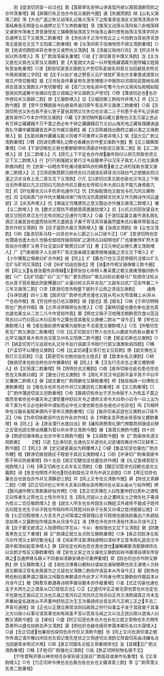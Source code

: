 <!-- { "loadSidebar": true } -->
　　宕【徒浪切洞室一曰过也】菪【莨菪草名安祥山诱奚契丹欲以莨菪酒醉而阬之亦作荡重增】踼【跌踼行失正也亦作宕又唐韵今圈】逿【失据而倒】砀【山名又唐荡二韵】荡【大也广逺之称又动荡礼记昏义荡天下之隂事音徒浪反又放荡涤荡亦作荡经典皆无明音合从通押又见下又养韵重增】荡【推荡又动荡与荡同易八卦相荡释文诸家作荡唯王肃音唐党反三辅黄图骀荡宫又作骀荡云春时景色骀荡注荡荡字同亦合通押又见下又唐荡二韵重增】汤【汤也诗子之汤兮宛丘之上兮协韵当音宕序言游荡无度是也又见下又阳唐二韵重增】愓【与荡同荀子加愓悍而不顺又荡韵重增】○傥【他浪切倜傥卓异也幸也又或然也又荡韵】荡【涤器又陆地行舟】汤【热沃月令如以热汤增入】荡【广韵浪荡渠名重增】○谠【丁浪切善言中理又荡韵】当【主当又底也又抵也又质当又唐韵】瓽【大瓮説文大盆一曰井甃扬雄酒箴为瓽所轠又姓唐有瓽金毗重增】○浪【郎宕切波浪又唐韵又卢党切系圣祖名同音合当回避其余照式许用阆埌狼三字同】埌【庄子以处圹埌之野音义云圹埌犹旷荡也方言秦晋或谓冡曰埌又卢党切重增】狼【汉书张良传秦皇帝东游至博狼沙中服防曰河南阳武南地名顔师古音浪又唐韵又卢党切重增】阆【高门又地名阆中在蜀今为州又阆风仙苑相如赋登阆风而遥集兮张揖曰在昆仑阊阖之中又唐韵又卢党切】○傍【蒲浪切近也也亦作徬竝并又唐耕二韵】徬【又唐韵增入】竝【又缓回敬三韵俗作并增入】并【又三韵今圈】旁【旁午交横貌唐书白居易传谕问旁午音去声又唐庚二韵重增】○丧【苏浪切死也又失也易不丧匕鬯子夏丧其明又仕失位也论语二三子何患于丧乎礼记丧欲速贫易作□今本亦作防又唐韵】○藏【才浪切物所蓄曰藏又蓄物也汉志万室之邑必有万钟之藏藏繦千万干室之邑必有千钟之藏藏繦百万又曰山海天地之藏易慢藏诲盗周礼守藏中庸寳藏皆去声古作臧又唐韵】臧【汉志陈臧钱出御府之臧以澹之又唐韵增入】脏【五脏经典作藏藏与脏义同者不可重押义异者非增入】奘【驵大见广韵又荡韵重增】○葬【则浪切葬埋礼记葬也者藏也亦作塟又唐韵今圈】塟【见三辅黄图重增】○吭【下浪切咽也又吞也蜀都赋哢吭清渠亦作肮颃又唐荡二韵】肮【又二韵增入】颃【又二韵增入】亢【颉亢上下不定也亦作颃雄传驺衍以颉亢而取世资又见下又二韵增入】行【行行刚强貌又辈行汉书且鞮单于曰汉天子我文人行也又唐庚耿敬四韵】桁【衣架一曰晒衣竿杜甫诗翡翠鸣衣桁韩愈崔立之诗桁挂新衣裳又唐庚二韵增入】沆【汉郊祀歌西颢沆砀师古曰沆胡浪反砀音汤沆砀白气之貌据此则沆瀣之沆亦当有上去二音又见下又荡韵】○亢【口浪切过髙又抵也敌也汉书注上下相当无所卑屈曰亢又愆阳曰亢阳亦作炕又蔽也左传昭元年大叔曰吉不能亢身焉能亢宗】抗【扞也蔽也又以手抗举也通作亢】伉【伉俪配偶也又敌也与抗亢同又藏物也】闶【闶阆髙门亦作伉大雅緜诗臯门有伉注伉髙貌释文伉本又作亢韩诗作闶云盛貌】沆【水流声增入】忼【竭诚又忼慨感伤之意又豁达亦作慷又唐荡二韵增入】慷【又二韵增入】犺【健犬又猰犺不顺貌晋周嵩狼犺增入】炕【火炕又炕阳张皇自大貌又愆阳炕旱汉五行志有炕阳之应通作亢增入】○盎【于浪切盆盎又盎齐酒名周礼酒正注盎犹翁也盛而翁翁然又盛貌孟子盎于背注其背盎盎然盛朱氏曰盎体厚盈溢之意亦作防又荡韵】防【庄子瓮防大瘿又荡韵增入】醠【浊酒又荡韵】坱【尘也又荡韵】○枊【鱼浪切系马柱一曰坚也中从匕筯之匕从□误今正】○旷【苦谤切明也空也濶逺也虚大也久也豁也邹阳传独观昭旷之道师古曰昭明也旷广也康衡传旷然大变其俗亦作懬圹又男子壮无室曰旷鳏费日曰旷日】懬【汉元帝纪众僚久懬又荡韵增入】广【门泰貌荀子人主胡不广焉无恤亲疎无偏贵贱唯诚能之求又见下增入】纩【小尔雅絮之细者曰纩亦作絖】絖【同上】圹【竁也穴也又汉武帝赋托沈隂以圹久注圹与旷同又荡韵】○谤【补旷切诎也毁也】搒【进亦作榜又唐庚敬三韵今圈】榜【同上又名晋张载传呉榜越又师张协七命榜人奏采菱之歌又唐庚荡敬四韵今圈】○广【古旷切度广曰广又广轮广袤东西曰广南北曰轮曰袤檀弓广轮揜坎注轮从也从音子容反据此则是横量曰广从量曰轮又兵车左右广又副车曰贰广见左传襄二十三年又唐荡二韵】○滂【普浪切滂沛雨盛下貌列子云雨之滂润又唐韵】
　　通用【与诤劲通】四十三敬【居庆切广韵恭也肃也谨也又姓从苟从攵苟音棘上从非从艹也俗作敬】竟【穷也终也已也又静韵】镜【鉴也】獍【兽名】○映【于命切明相照也广韵亦作暎】暎【兰亭诗序暎带左右增入】○竞【渠映切盛也彊也争也逐也髙也遽也篆文从二言二凡今作竞俗作竟】檠【榜也又隔子汉地理志朝鲜民饮食以笾豆师古曰以竹曰笾以木曰豆若今之檠也音其敬反又庚梗二韵从艹误今正】擎【举也又庚韵增入】儆【戒也唐赵燝传崔儆为部刺史不法音竞又梗韵增入】○生【所敬切生死见广韵又庚劲二韵重增】○庆【丘正切説文行贺人也古礼以鹿皮为防故从鹿省下比字又福庆易大有庆也又姓又州名又阳庚二韵今圈】○更【居孟切再也又庚韵】○行【胡孟切言行又巡视也礼记月令巡行县鄙汉书按行行部又唐庚耿宕四韵】○横【户孟切不以理也又庚韵】○榜【比孟切进又答打也又见前韵】搒【説文掩也又笞打又见前韵】○孟【莫更切长也勉也始也又姓氏】盟【盟津水名又庚韵】○柄【陂病切本也权也柯也亦作棅秉枋】棅【同上】秉【汉五行志杀生之秉又梗韵增入】枋【又阳漾二韵重增】怲【怲怲忧也又梗韵】○病【皮命切疾也疵也患也忧也苦也又疾甚曰病】评【量也订也又庚韵】平【周礼平货汉书迋尉平盖平其不平曰平又僊庚二韵增入】偋【説文寠也广韵隠僻也又静韵重增】枰【独坐版牀一曰博局又庚韵重增】竝【偕也与也并也亦作并□又缓迥宕三韵重增】并【又三韵重增】□【广韵作蒲逬切误又迥韵重增】○命【眉病切性命出于天为命赋于人为性孟子莫之致而至者命也中庸天命之谓性董仲舒曰天令之谓命又命令大曰命小曰令一曰上出为命下禀为令又必也射命中谓拟而必中也又使也敎也告也戒也计也召也】鸣【鸟相呼命也马融长笛赋来偶呜子音命又庚韵重增】○迎【鱼庆切亲迎迓也又庚韵从□误今正】○咏【为命切咏歌讴吟也古作永亦作咏】永【书歌永言声依永徐音咏又梗韵重增】咏【同上】泳【游泳潜行水底曰泳】禜【禳风雨祭周礼禜门用瓢赍郑康成曰禜之言营也説文禜设绵蕞为营以祈水旱又青韵今圈】醟【湛酒又庚韵今圈】四十四　诤【侧迸切谏诤救止也亦作争又耕韵今圈】争【又耕韵今圈】伥【广韵朚伥失道又阳韵重】
　　【增】○逬【比诤切走也涌也又斥逐也礼记迸诸四夷亦作□又耕青二韵今圈】□【同上】跰【史记歳星晨出为跰踵增入】○硬【鱼孟切坚也强也广韵亦作鞕】瞠【敕诤切直视貌庄子瞠若乎其后又庚韵增入】○防【许诤切广韵嗔语唐书陈子昻论防直重增】四十五劲【居正切健也坚也遒也亦作缮】缮【礼记急缮其怒又线韵增入】○轻【牵正切疾也又兵车名又清韵】○夐【翾正切营求也冠絶也逺也又霰韵】诇【告言也明悟子知也伺也刺探也汉书为中诇又迥韵】○并【卑正切并也兼也合也皆也亦作幷又清静迥三韵】幷【同上又专也又清韵今圈】屛【除也又青静二韵】○聘【匹正切问也公羊传大夫来曰聘谷梁传聘问也从耳从由从丂俗作聘】娉【娶问通作聘又青韵美好俗作娉】○性【息正切天理在人曰性董仲舒曰质朴之谓性又曰性者生之质也又土性亦作生】生【周礼司徒以土会之灋辨五土之物生杜子春读为性又二切见敬韵增入】姓【説文人所生也左传因生以赐姓汉外戚传不能成子姓师古曰姓生也生子曰子姓左传昭四年问其姓对曰余子长矣又孙谓之姓诗振振公姓】○倩【七正切假借使人方言东齐之间壻谓之倩郭璞曰言可假借也唐陆防备边六失疏姑息如倩人又霰韵俗作倩监本从月误今正】凊【寒也冷也亦作淸俗作清从月误今正】淸【庄子爨无欲清之人陆德明曰字宐从冫今从氵者假借也又见下又淸韵】靘【防靘青黑色又见下重增】婧【广韵竦正貌又女贞防又静韵重增】○净【疾正切防净无垢污亦作清又士耕切鲁池名】淸【诗采苹注絜清陆德明曰淸如字又音净周礼庭氏注令国中絜淸如庭音净增入】静【寂也定也和也息也澹也澄也雄解謿爰淸爰静顔师古曰合韵才性反又静韵重增】靖【安也又安之也又谋也又静韵如尚书嘉靖自靖左传安靖之当通押靖与静义不同者如淸静安靖亦可重押重增】穽【陷也坑也亦作阱又静韵】阱【又静韵増入】请【谒也汉律春曰朝秋曰请如古诸侯朝聘也呉王濞使人为秋请又朝请汉官名张禹首为之又延也又淸静二韵俗作请监本从月误今正】靓【粉饰也明也粉白黛黑谓之靓妆又闲靓古奉朝请亦作此字义不同者分押又静韵俗作靓监本从月误今正】靘【韩愈东都遇春诗桃李晨妆靘本亦作靓重增】○圣【式正切睿也通也孟子大而化之之谓圣从□□音珽正也】○正【之盛切中正正者无邪也君也长也定也平也是也正直曰正又当也又歳之首月曰正月四月正阳亦曰正月又淸韵歳首正月本去声秦始皇名政改从平声董仲舒防正次王王次春顔师古音去声凡正朔三正之平去二声皆可通用】政【正也以正理立典常法则曰政政之所行曰事孟子发于其政害于其事又大曰政小曰事论语其事也如有政虽不吾以吾其与闻之又以法正民曰政以道诲人曰教又淸韵今圈】证【谏也】○盛【时正切茂也多也大也长也又姓又受物也东方朔传壶者所以盛也协韵去声又淸韵】晟【明也炽也器也唐将李晟本朝乐名曰大晟增入】○遉【丑正切逻也廉视也探伺也亦作侦又淸韵今圈】侦【同上又问也游侦谓之细作传谓之谍尔雅曰闲伣也东观记使先登侦之又侧迸切又淸韵又陟盈切系庙讳嫌名合当回避其余照式许用】○郑【直正切国名又姓又郑重频烦也】呈【自媒见广韵又淸韵重增】○精【子姓切广韵强也又淸韵】○詺【弥正切辨别物名唐于志】
　　【宁传昔陶洪景以神农经合杂家别录注詺目广韵詺目或单作名重增】名【又淸韵增入】○令【力正切命令律也法也善也告也长也又僊淸青三韵】零【广韵零落又先青二韵重增】
